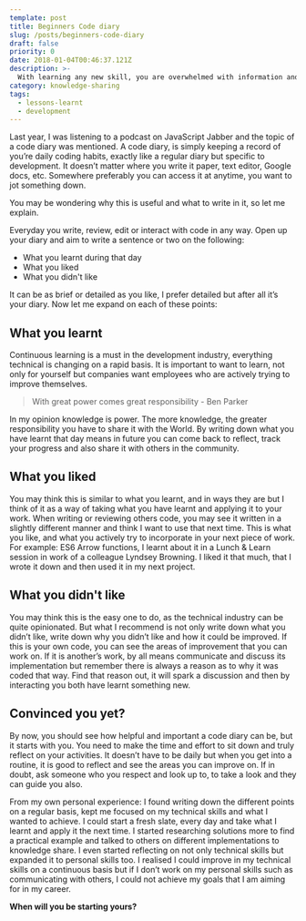 ```yaml
---
template: post
title: Beginners Code diary
slug: /posts/beginners-code-diary
draft: false
priority: 0
date: 2018-01-04T00:46:37.121Z
description: >-
  With learning any new skill, you are overwhelmed with information and knowledge. Keeping a code diary will help you learn, evolve and reflect on journey as a software developer.
category: knowledge-sharing
tags:
  - lessons-learnt
  - development
---
```


Last year, I was listening to a podcast on <a target="_blank" src="https://devchat.tv/js-jabber ">JavaScript Jabber</a> and the topic of a code diary was mentioned. A code diary, is simply keeping a record of you’re daily coding habits, exactly like a regular diary but specific to development. It doesn’t matter where you write it paper, text editor, Google docs, etc. Somewhere preferably you can access it at anytime, you want to jot something down.

You may be wondering why this is useful and what to write in it, so let me explain.

Everyday you write, review, edit or interact with code in any way. Open up your diary and aim to write a sentence or two on the following:

<ul>
    <li>What you learnt during that day</li>
    <li>What you liked</li>
    <li>What you didn't like</li>
</ul>

It can be as brief or detailed as you like, I prefer detailed but after all it’s your diary. Now let me expand on each of these points:

## What you learnt

Continuous learning is a must in the development industry, everything technical is changing on a rapid basis. It is important to want to learn, not only for yourself but companies want employees who are actively trying to improve themselves.

<blockquote>With great power comes great responsibility - Ben Parker </blockquote>

In my opinion knowledge is power. The more knowledge, the greater responsibility you have to share it with the World. By writing down what you have learnt that day means in future you can come back to reflect, track your progress and also share it with others in the community.

## What you liked

You may think this is similar to what you learnt, and in ways they are but I think of it as a way of taking what you have learnt and applying it to your work. When writing or reviewing others code, you may see it written in a slightly different manner and think I want to use that next time. This is what you like, and what you actively try to incorporate in your next piece of work. For example: ES6 Arrow functions, I learnt about it in a Lunch & Learn session in work of a colleague <a target="_blank" src="http://lyndseyb.co.uk/">Lyndsey Browning</a>. I liked it that much, that I wrote it down and then used it in my next project.

## What you didn't like

You may think this is the easy one to do, as the technical industry can be quite opinionated. But what I recommend is not only write down what you didn’t like, write down why you didn’t like and how it could be improved. If this is your own code, you can see the areas of improvement that you can work on. If it is another’s work, by all means communicate and discuss its implementation but remember there is always a reason as to why it was coded that way. Find that reason out, it will spark a discussion and then by interacting you both have learnt something new.

## Convinced you yet?

By now, you should see how helpful and important a code diary can be, but it starts with you. You need to make the time and effort to sit down and truly reflect on your activities. It doesn’t have to be daily but when you get into a routine, it is good to reflect and see the areas you can improve on. If in doubt, ask someone who you respect and look up to, to take a look and they can guide you also.

From my own personal experience: I found writing down the different points on a regular basis, kept me focused on my technical skills and what I wanted to achieve. I could start a fresh slate, every day and take what I learnt and apply it the next time. I started researching solutions more to find a practical example and talked to others on different implementations to knowledge share. I even started reflecting on not only technical skills but expanded it to personal skills too. I realised I could improve in my technical skills on a continuous basis but if I don’t work on my personal skills such as communicating with others, I could not achieve my goals that I am aiming for in my career.

<strong>When will you be starting yours? </strong>
